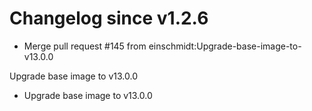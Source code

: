 # Changelog since v1.2.6
- Merge pull request #145 from einschmidt:Upgrade-base-image-to-v13.0.0

Upgrade base image to v13.0.0 
- Upgrade base image to v13.0.0 
